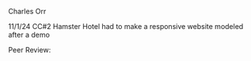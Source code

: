 Charles Orr

11/1/24
CC#2 Hamster Hotel
had to make a responsive website modeled after a demo

Peer Review:
